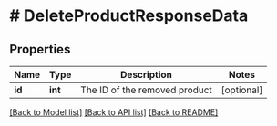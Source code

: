 # # DeleteProductResponseData

## Properties

Name | Type | Description | Notes
------------ | ------------- | ------------- | -------------
**id** | **int** | The ID of the removed product | [optional]

[[Back to Model list]](../README.md#documentation-for-models) [[Back to API list]](../README.md#documentation-for-api-endpoints) [[Back to README]](../README.md)
